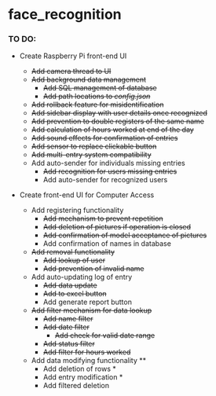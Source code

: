 # face_recognition

### TO DO:
- Create Raspberry Pi front-end UI
	- ~~Add camera thread to UI~~
	- ~~Add background data management~~
		- ~~Add SQL management of database~~
		- ~~Add path locations to *config.json*~~
	- ~~Add rollback feature for misidentification~~
	- ~~Add sidebar display with user details once recognized~~
	- ~~Add prevention to double registers of the same name~~
	- ~~Add calculation of hours worked at end of the day~~
	- ~~Add sound effects for confirmation of entries~~
	- ~~Add sensor to replace clickable button~~
	- ~~Add multi-entry system compatibility~~
	- Add auto-sender for individuals missing entries
		- ~~Add recognition for users missing entries~~
		- Add auto-sender for recognized users

- Create front-end UI for Computer Access
	- Add registering functionality
		- ~~Add mechanism to prevent repetition~~
		- ~~Add deletion of pictures if operation is closed~~
		- ~~Add confirmation of model acceptance of pictures~~
		- Add confirmation of names in database
	- ~~Add removal functionality~~
		- ~~Add lookup of user~~
		- ~~Add prevention of invalid name~~
	- Add auto-updating log of entry
		- ~~Add data update~~
		- ~~Add to excel button~~
		- Add generate report button
	- ~~Add filter mechanism for data lookup~~
		- ~~Add name filter~~
		- ~~Add date filter~~
			- ~~Add check for valid date range~~
		- ~~Add status filter~~
		- ~~Add filter for hours worked~~
	- Add data modifying functionality **
		- Add deletion of rows *
		- Add entry modification *
		- Add filtered deletion

